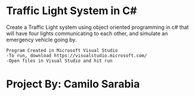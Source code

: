 # Traffic Light System in C#

Create a Traffic Light system using object oriented programming in c# that will have four lights communicating to each other, and simulate an emergency vehicle going by.

    Program Created in Microsoft Visual Studio
    -To run, download https://visualstudio.microsoft.com/
    -Open files in Visual Studio and hit run
    
# Project By: Camilo Sarabia

